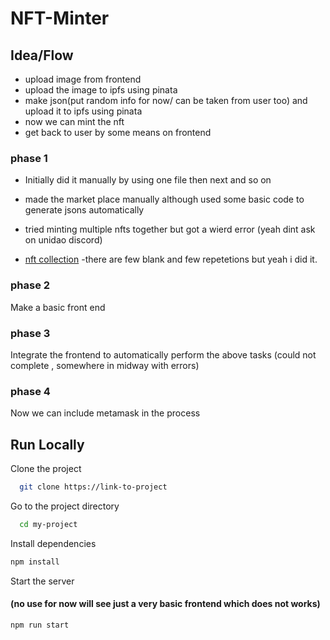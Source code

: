 
# NFT-Minter  

## Idea/Flow

- upload image from frontend
- upload the image to ipfs using pinata
- make json(put random info for now/ can be taken from user too) and upload it to ipfs using pinata
- now we can mint the nft 
- get back to user by some means on frontend

### phase 1

- Initially did it manually
by using one file then next and so on 

- made the market place manually although used some basic code to generate jsons automatically

- tried minting multiple nfts together but got a wierd error (yeah dint ask on unidao discord)

- [nft collection](https://testnets.opensea.io/collection/mynft-6577) -there are few blank and few repetetions but yeah i did it. 

### phase 2 
Make a basic front end 

### phase 3 
Integrate the frontend to automatically perform the above tasks 
(could not complete , somewhere in midway with errors)

### phase 4
Now we can include metamask in the process

## Run Locally 

Clone the project  

~~~bash  
  git clone https://link-to-project
~~~

Go to the project directory  

~~~bash  
  cd my-project
~~~

Install dependencies  

~~~bash  
npm install
~~~

Start the server  

#### (no use for now will see just a very basic frontend which does not works)


~~~bash  
npm run start
~~~


